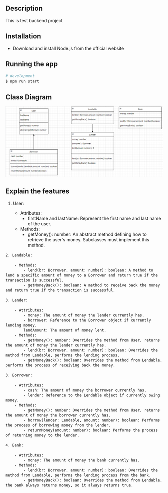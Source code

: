 ## Description

This is test backend project

## Installation

 - Download and install Node.js from the official website

## Running the app

```bash
# development
$ npm run start
```

## Class Diagram

![ScreenShot](https://github.com/linhnguyenk2/backend_test/blob/main/class_diagram.png)

##  Explain the features

   1. User:

       - Attributes:
            - firstName and lastName: Represent the first name and last name of the user.
        - Methods:
            - getMoney(): number: An abstract method defining how to retrieve the user's money. Subclasses must implement this method.

    2. Lendable:

        - Methods:
            - lend(br: Borrower, amount: number): boolean: A method to lend a specific amount of money to a Borrower and return true if the transaction is successful.
            - getMoneyBack(): boolean: A method to receive back the money and return true if the transaction is successful.

    3. Lender:

        - Attributes:
            - money: The amount of money the lender currently has.
            - borrower: Reference to the Borrower object if currently lending money.
            lendAmount: The amount of money lent.
        - Methods:
            - getMoney(): number: Overrides the method from User, returns the amount of money the lender currently has.
            - lend(br: Borrower, amount: number): boolean: Overrides the method from Lendable, performs the lending process.
            - getMoneyBack(): boolean: Overrides the method from Lendable, performs the process of receiving back the money.

    3. Borrower:

        - Attributes:
            - cash: The amount of money the borrower currently has.
            - lender: Reference to the Lendable object if currently owing money.
        - Methods:
            - getMoney(): number: Overrides the method from User, returns the amount of money the borrower currently has.
            - borrow(lender: Lendable, amount: number): boolean: Performs the process of borrowing money from the lender.
            - returnMoney(amount: number): boolean: Performs the process of returning money to the lender.

    4. Bank:

        - Attributes:
            - money: The amount of money the bank currently has.
        - Methods:
            - lend(br: Borrower, amount: number): boolean: Overrides the method from Lendable, performs the lending process from the bank.
            - getMoneyBack(): boolean: Overrides the method from Lendable, the bank always returns money, so it always returns true.